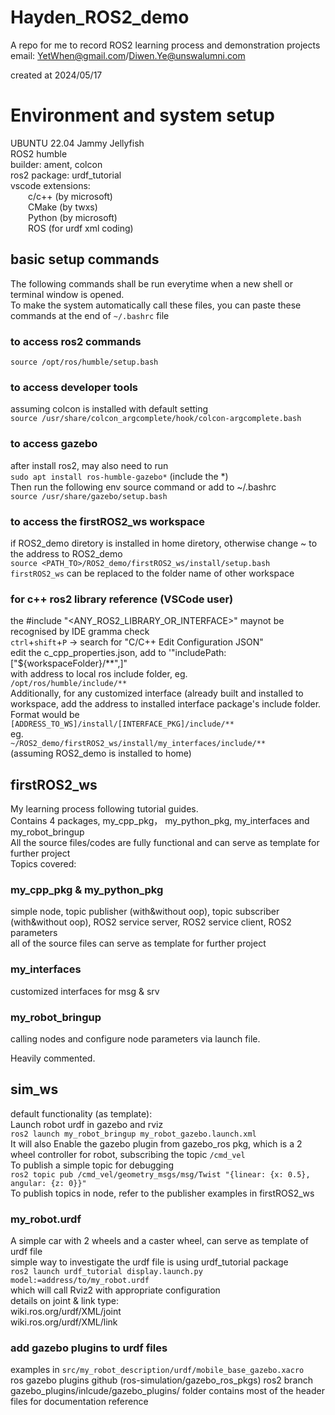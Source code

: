 # Hayden_ROS2_demo  
A repo for me to record ROS2 learning process and demonstration projects  
email: YetWhen@gmail.com/Diwen.Ye@unswalumni.com  

created at 2024/05/17  
# Environment and system setup  
UBUNTU 22.04  Jammy Jellyfish  
ROS2 humble  
builder: ament, colcon  
ros2 package: urdf_tutorial  
vscode extensions:  
&emsp;&emsp;c/c++ (by microsoft)  
&emsp;&emsp;CMake (by twxs)  
&emsp;&emsp;Python (by microsoft)  
&emsp;&emsp;ROS (for urdf xml coding)
## basic setup commands  
The following commands shall be run everytime when a new shell or terminal window is opened.  
To make the system automatically call these files, you can paste these commands at the end of `~/.bashrc` file  
### to access ros2 commands  
`source /opt/ros/humble/setup.bash`  
### to access developer tools  
assuming colcon is installed with default setting  
`source /usr/share/colcon_argcomplete/hook/colcon-argcomplete.bash`  
### to access gazebo  
after install ros2, may also need to run  
`sudo apt install ros-humble-gazebo*` (include the *)  
Then run the following env source command or add to ~/.bashrc  
`source /usr/share/gazebo/setup.bash`  
### to access the firstROS2_ws workspace  
if ROS2_demo diretory is installed in home diretory, otherwise change ~ to the address to ROS2_demo  
`source <PATH_TO>/ROS2_demo/firstROS2_ws/install/setup.bash`  
`firstROS2_ws` can be replaced to the folder name of other workspace  
### for c++ ros2 library reference (VSCode user)  
the #include "<ANY_ROS2_LIBRARY_OR_INTERFACE>" maynot be recognised by IDE gramma check  
`ctrl`+`shift`+`P` -> search for "C/C++ Edit Configuration JSON"  
edit the c_cpp_properties.json, add to '"includePath:["${workspaceFolder}/**",]"  
with address to local ros include folder, eg.  
`/opt/ros/humble/include/**`  
Additionally, for any customized interface (already built and installed to workspace, add the address to installed interface package's include folder.   
Format would be  
`[ADDRESS_TO_WS]/install/[INTERFACE_PKG]/include/**`  
eg.  
`~/ROS2_demo/firstROS2_ws/install/my_interfaces/include/**`  
(assuming ROS2_demo is installed to home)  


## firstROS2_ws 
My learning process following tutorial guides.  
Contains 4 packages, my_cpp_pkg， my_python_pkg, my_interfaces and my_robot_bringup  
All the source files/codes are fully functional and can serve as template for further project  
Topics covered:  
### my_cpp_pkg & my_python_pkg  
simple node, topic publisher (with&without oop), topic subscriber (with&without oop), ROS2 service server, ROS2 service client, ROS2 parameters  
all of the source files can serve as template for further project  
### my_interfaces  
customized interfaces for msg & srv  
### my_robot_bringup  
calling nodes and configure node parameters via launch file.    

Heavily commented.  

## sim_ws  
default functionality (as template):  
Launch robot urdf in gazebo and rviz  
`ros2 launch my_robot_bringup my_robot_gazebo.launch.xml`  
It will also Enable the gazebo plugin from gazebo_ros pkg, which is a 2 wheel controller for robot, subscribing the topic `/cmd_vel`  
To publish a simple topic for debugging  
`ros2 topic pub /cmd_vel/geometry_msgs/msg/Twist "{linear: {x: 0.5}, angular: {z: 0}}"`  
To publish topics in node, refer to the publisher examples in firstROS2_ws  

### my_robot.urdf
A simple car with 2 wheels and a caster wheel, can serve as template of urdf file  
simple way to investigate the urdf file is using urdf_tutorial package  
`ros2 launch urdf_tutorial display.launch.py model:=address/to/my_robot.urdf `  
which will call Rviz2 with appropriate configuration  
details on joint & link type:  
wiki.ros.org/urdf/XML/joint  
wiki.ros.org/urdf/XML/link

### add gazebo plugins to urdf files  
examples in `src/my_robot_description/urdf/mobile_base_gazebo.xacro`  
ros gazebo plugins github (ros-simulation/gazebo_ros_pkgs) ros2 branch  
gazebo_plugins/inlcude/gazebo_plugins/ folder contains most of the header files for documentation reference  
